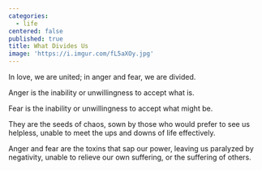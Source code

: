 ```yaml
---
categories:
  - life
centered: false
published: true
title: What Divides Us
image: 'https://i.imgur.com/fL5aXOy.jpg'
---
```

In love, we are united;
in anger and fear, we are divided.

Anger
is the inability or unwillingness
to accept what is.

Fear
is the inability or unwillingness
to accept what might be.

They are the seeds of chaos,
sown by those who would prefer to see us helpless,
unable to meet the ups and downs of life effectively.

Anger and fear are the toxins that sap our power,
leaving us paralyzed by negativity,
unable to relieve our own suffering,
or the suffering of others. 


